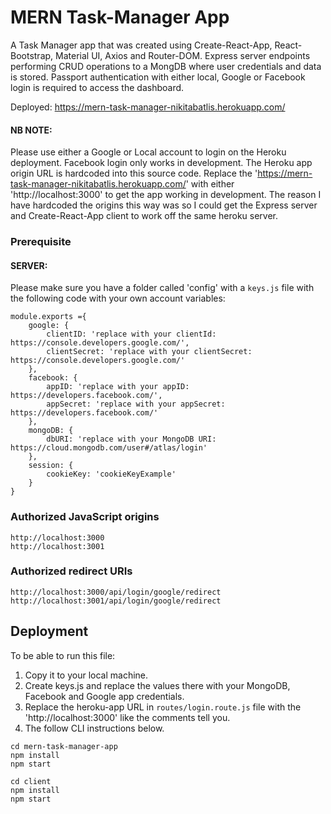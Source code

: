 # MERN Task-Manager App

A Task Manager app that was created using Create-React-App, React-Bootstrap, Material UI, Axios and Router-DOM. Express server endpoints performing CRUD operations to a MongDB where user credentials and data is stored. Passport authentication with either local, Google or Facebook login is required to access the dashboard.

Deployed:
https://mern-task-manager-nikitabatlis.herokuapp.com/

#### NB NOTE: 
Please use either a Google or Local account to login on the Heroku deployment. Facebook login only works in development.
The Heroku app origin URL is hardcoded into this source code. Replace the 'https://mern-task-manager-nikitabatlis.herokuapp.com/' with either 'http://localhost:3000' to get the app working in development.
The reason I have hardcoded the origins this way was so I could get the Express server and Create-React-App client to work off the same heroku server.


### Prerequisite
#### SERVER:

Please make sure you have a folder called 'config' with a `keys.js` file with the following code with your own account variables:

```
module.exports ={
	google: {
		clientID: 'replace with your clientId: https://console.developers.google.com/',
		clientSecret: 'replace with your clientSecret: https://console.developers.google.com/'
    },
    facebook: {
        appID: 'replace with your appID: https://developers.facebook.com/',
        appSecret: 'replace with your appSecret: https://developers.facebook.com/'
    },
	mongoDB: {
		dbURI: 'replace with your MongoDB URI: https://cloud.mongodb.com/user#/atlas/login'
	},
	session: {
		cookieKey: 'cookieKeyExample'
	}
}
```
### Authorized JavaScript origins
```
http://localhost:3000
http://localhost:3001
```

### Authorized redirect URIs
```
http://localhost:3000/api/login/google/redirect
http://localhost:3001/api/login/google/redirect
```


## Deployment

To be able to run this file:
1. Copy it to your local machine.
2. Create keys.js and replace the values there with your MongoDB, Facebook and Google app credentials.
3. Replace the heroku-app URL in `routes/login.route.js` file with the 'http://localhost:3000' like the comments tell you.
4. The follow CLI instructions below.

```
cd mern-task-manager-app
npm install
npm start

cd client
npm install
npm start

```